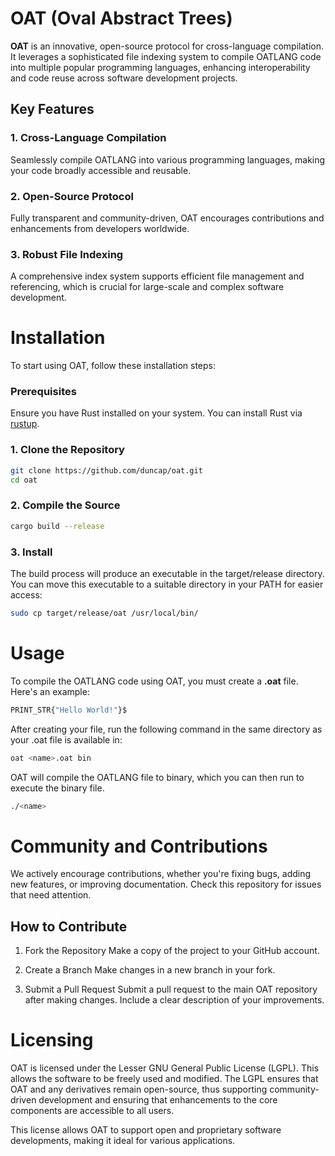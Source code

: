 # OAT (Oval Abstract Trees)
**OAT** is an innovative, open-source protocol for cross-language compilation. It leverages a sophisticated file indexing system to compile OATLANG code into multiple popular programming languages, enhancing interoperability and code reuse across software development projects.

## Key Features
### 1. Cross-Language Compilation
Seamlessly compile OATLANG into various programming languages, making your code broadly accessible and reusable.

### 2. Open-Source Protocol
Fully transparent and community-driven, OAT encourages contributions and enhancements from developers worldwide.

### 3. Robust File Indexing
A comprehensive index system supports efficient file management and referencing, which is crucial for large-scale and complex software development.

# Installation
To start using OAT, follow these installation steps:

### Prerequisites
Ensure you have Rust installed on your system. You can install Rust via [rustup](https://rustup.rs/).

### 1. Clone the Repository
```bash
git clone https://github.com/duncap/oat.git
cd oat
```

### 2. Compile the Source
```bash
cargo build --release
```
### 3. Install
The build process will produce an executable in the target/release directory. You can move this executable to a suitable directory in your PATH for easier access:
```bash
sudo cp target/release/oat /usr/local/bin/
```

# Usage
To compile the OATLANG code using OAT, you must create a **.oat** file. Here's an example:
```javascript
PRINT_STR{"Hello World!"}$
```
After creating your file, run the following command in the same directory as your .oat file is available in:
```bash
oat <name>.oat bin
```
OAT will compile the OATLANG file to binary, which you can then run to execute the binary file.
```bash
./<name>
```
# Community and Contributions
We actively encourage contributions, whether you're fixing bugs, adding new features, or improving documentation. Check this repository for issues that need attention.

## How to Contribute
1. Fork the Repository
Make a copy of the project to your GitHub account.

2. Create a Branch
Make changes in a new branch in your fork.

3. Submit a Pull Request
Submit a pull request to the main OAT repository after making changes. Include a clear description of your improvements.

# Licensing
OAT is licensed under the Lesser GNU General Public License (LGPL). This allows the software to be freely used and modified. The LGPL ensures that OAT and any derivatives remain open-source, thus supporting community-driven development and ensuring that enhancements to the core components are accessible to all users.

This license allows OAT to support open and proprietary software developments, making it ideal for various applications.

